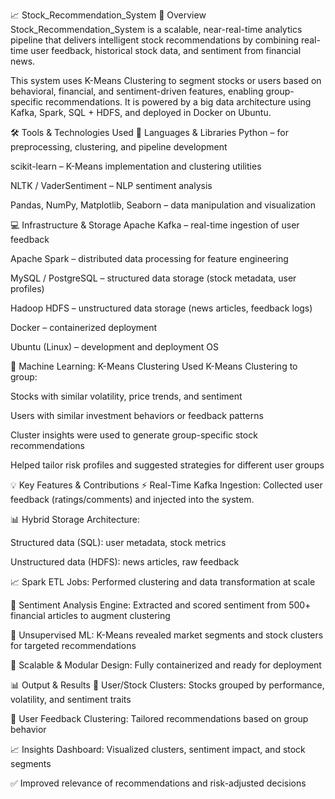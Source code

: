 📈 Stock_Recommendation_System
📌 Overview
Stock_Recommendation_System is a scalable, near-real-time analytics pipeline that delivers intelligent stock recommendations by combining real-time user feedback, historical stock data, and sentiment from financial news.

This system uses K-Means Clustering to segment stocks or users based on behavioral, financial, and sentiment-driven features, enabling group-specific recommendations. It is powered by a big data architecture using Kafka, Spark, SQL + HDFS, and deployed in Docker on Ubuntu.

🛠 Tools & Technologies Used
🧰 Languages & Libraries
Python – for preprocessing, clustering, and pipeline development

scikit-learn – K-Means implementation and clustering utilities

NLTK / VaderSentiment – NLP sentiment analysis

Pandas, NumPy, Matplotlib, Seaborn – data manipulation and visualization

💻 Infrastructure & Storage
Apache Kafka – real-time ingestion of user feedback

Apache Spark – distributed data processing for feature engineering

MySQL / PostgreSQL – structured data storage (stock metadata, user profiles)

Hadoop HDFS – unstructured data storage (news articles, feedback logs)

Docker – containerized deployment

Ubuntu (Linux) – development and deployment OS

🧠 Machine Learning: K-Means Clustering
Used K-Means Clustering to group:

Stocks with similar volatility, price trends, and sentiment

Users with similar investment behaviors or feedback patterns

Cluster insights were used to generate group-specific stock recommendations

Helped tailor risk profiles and suggested strategies for different user groups

💡 Key Features & Contributions
⚡ Real-Time Kafka Ingestion: Collected user feedback (ratings/comments) and injected into the system.

📊 Hybrid Storage Architecture:

Structured data (SQL): user metadata, stock metrics

Unstructured data (HDFS): news articles, raw feedback

📈 Spark ETL Jobs: Performed clustering and data transformation at scale

📰 Sentiment Analysis Engine: Extracted and scored sentiment from 500+ financial articles to augment clustering

🧠 Unsupervised ML: K-Means revealed market segments and stock clusters for targeted recommendations

🔄 Scalable & Modular Design: Fully containerized and ready for deployment

📊 Output & Results
📌 User/Stock Clusters: Stocks grouped by performance, volatility, and sentiment traits

💬 User Feedback Clustering: Tailored recommendations based on group behavior

📈 Insights Dashboard: Visualized clusters, sentiment impact, and stock segments

✅ Improved relevance of recommendations and risk-adjusted decisions

